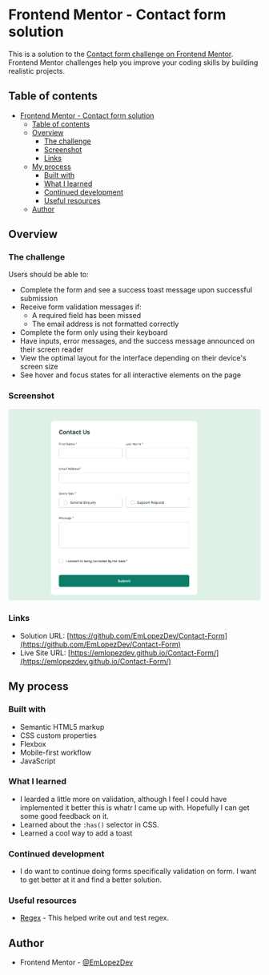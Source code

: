 # Frontend Mentor - Contact form solution

This is a solution to the [Contact form challenge on Frontend Mentor](https://www.frontendmentor.io/challenges/contact-form--G-hYlqKJj). Frontend Mentor challenges help you improve your coding skills by building realistic projects.

## Table of contents

- [Frontend Mentor - Contact form solution](#frontend-mentor---contact-form-solution)
  - [Table of contents](#table-of-contents)
  - [Overview](#overview)
    - [The challenge](#the-challenge)
    - [Screenshot](#screenshot)
    - [Links](#links)
  - [My process](#my-process)
    - [Built with](#built-with)
    - [What I learned](#what-i-learned)
    - [Continued development](#continued-development)
    - [Useful resources](#useful-resources)
  - [Author](#author)

## Overview

### The challenge

Users should be able to:

-   Complete the form and see a success toast message upon successful submission
-   Receive form validation messages if:
    -   A required field has been missed
    -   The email address is not formatted correctly
-   Complete the form only using their keyboard
-   Have inputs, error messages, and the success message announced on their screen reader
-   View the optimal layout for the interface depending on their device's screen size
-   See hover and focus states for all interactive elements on the page

### Screenshot

![preview](./preview.png)

### Links

-   Solution URL: [https://github.com/EmLopezDev/Contact-Form](https://github.com/EmLopezDev/Contact-Form)
-   Live Site URL: [https://emlopezdev.github.io/Contact-Form/](https://emlopezdev.github.io/Contact-Form/)

## My process

### Built with

-   Semantic HTML5 markup
-   CSS custom properties
-   Flexbox
-   Mobile-first workflow
-   JavaScript

### What I learned

-   I learded a little more on validation, although I feel I could have implemented it better this is whatr I came up with. Hopefully I can get some good feedback on it.
-   Learned about the `:has()` selector in CSS.
-   Learned a cool way to add a toast

### Continued development

-   I do want to continue doing forms specifically validation on form. I want to get better at it and find a better solution.

### Useful resources

-   [Regex](https://regex101.com/) - This helped write out and test regex.

## Author

-   Frontend Mentor - [@EmLopezDev](https://www.frontendmentor.io/profile/EmLopezDev)
